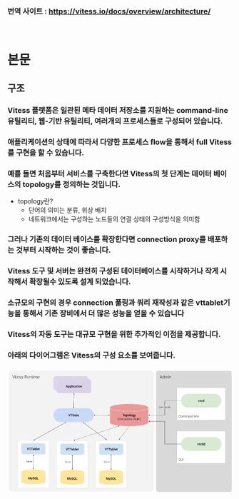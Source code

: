 ### 번역 사이트 : https://vitess.io/docs/overview/architecture/
###### <br>
# 본문
## 구조
### Vitess 플랫폼은 일관된 메타 데이터 저장소를 지원하는 command-line 유틸리티, 웹-기반 유틸리티, 여러개의 프로세스들로 구성되어 있습니다.
### 애플리케이션의 상태에 따라서 다양한 프로세스 flow을 통해서 full Vitess를 구현을 할 수 있습니다. 
### 예를 들면 처음부터 서비스를 구축한다면 Vitess의 첫 단계는 데이터 베이스의 topology를 정의하는 것입니다.
* topology란?
  * 단어의 의미는 분류, 위상 배치
  * 네트워크에서는 구성하는 노드들의 연결 상태의 구성방식을 의미함 
### 그러나 기존의 데이터 베이스를 확장한다면 connection proxy를 배포하는 것부터 시작하는 것이 좋습니다. 
### Vitess 도구 및 서버는 완전히 구성된 데이터베이스를 시작하거나 작게 시작해서 확장될수 있도록 설계 되었습니다.
### 소규모의 구현의 경우 connection 풀링과 쿼리 재작성과 같은 vttablet기능을 통해서 기존 장비에서 더 많은 성능을 얻을 수 있습니다
### Vitess의 자동 도구는 대규모 구현을 위한 추가적인 이점을 제공합니다. 

### 아래의 다이어그램은 Vitess의 구성 요소를 보여줍니다. 
### ![vitess설계예제](./img/VitessAchitectureEx.png)

